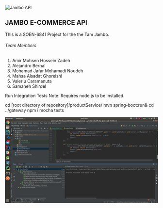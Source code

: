 ![Jambo API](https://trello-attachments.s3.amazonaws.com/5ba912dca09a8d0cb6f52b2e/5bb66c81e7d56c343d5b0b6c/89d053030970723402230df2673d4a8d/proxy_form.png)

## JAMBO E-COMMERCE API

This is a SOEN-6841 Project for the the Tam Jambo.

###### Team Members
1. Amir Mohsen Hossein Zadeh
2. Alejandro Bernal
3. Mohamad Jafar Mohamadi Noudeh
4. Mahsa Alsadat Ghoreishi
5. Valeriu Caramanuta
6. Samaneh Shirdel

Run Integration Tests
Note: Requires node.js to be installed.

 cd [root directory of repository]/productService/
 mvn spring-boot:run&
 cd ../gateway
 npm i
 mocha tests

![Test Results](/screenshots/productServiceTests.png?raw=true "Product Service Test Results")